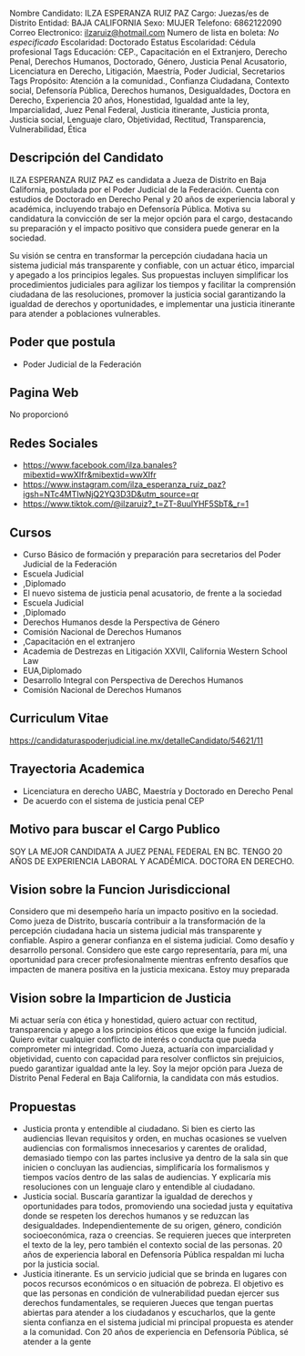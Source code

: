 Nombre Candidato: ILZA ESPERANZA RUIZ PAZ
Cargo: Juezas/es de Distrito
Entidad: BAJA CALIFORNIA
Sexo: MUJER
Telefono: 6862122090
Correo Electronico: ilzaruiz@hotmail.com
Numero de lista en boleta: *No especificado*
Escolaridad: Doctorado
Estatus Escolaridad: Cédula profesional
Tags Educación: CEP., Capacitación en el Extranjero, Derecho Penal, Derechos Humanos, Doctorado, Género, Justicia Penal Acusatorio, Licenciatura en Derecho, Litigación, Maestría, Poder Judicial, Secretarios
Tags Propósito: Atención a la comunidad., Confianza Ciudadana, Contexto social, Defensoría Pública, Derechos humanos, Desigualdades, Doctora en Derecho, Experiencia 20 años, Honestidad, Igualdad ante la ley, Imparcialidad, Juez Penal Federal, Justicia itinerante, Justicia pronta, Justicia social, Lenguaje claro, Objetividad, Rectitud, Transparencia, Vulnerabilidad, Ética


## Descripción del Candidato 

ILZA ESPERANZA RUIZ PAZ es candidata a Jueza de Distrito en Baja California, postulada por el Poder Judicial de la Federación. Cuenta con estudios de Doctorado en Derecho Penal y 20 años de experiencia laboral y académica, incluyendo trabajo en Defensoría Pública. Motiva su candidatura la convicción de ser la mejor opción para el cargo, destacando su preparación y el impacto positivo que considera puede generar en la sociedad.

Su visión se centra en transformar la percepción ciudadana hacia un sistema judicial más transparente y confiable, con un actuar ético, imparcial y apegado a los principios legales. Sus propuestas incluyen simplificar los procedimientos judiciales para agilizar los tiempos y facilitar la comprensión ciudadana de las resoluciones, promover la justicia social garantizando la igualdad de derechos y oportunidades, e implementar una justicia itinerante para atender a poblaciones vulnerables.


## Poder que postula

- Poder Judicial de la Federación


## Pagina Web

No proporcionó


## Redes Sociales

- https://www.facebook.com/ilza.banales?mibextid=wwXIfr&mibextid=wwXIfr
- https://www.instagram.com/ilza_esperanza_ruiz_paz?igsh=NTc4MTIwNjQ2YQ3D3D&utm_source=qr
- https://www.tiktok.com/@ilzaruiz?_t=ZT-8uulYHF5SbT&_r=1


## Cursos

- Curso Básico de formación y preparación para secretarios del Poder Judicial de la Federación
- Escuela Judicial
- ,Diplomado
- El nuevo sistema de justicia penal acusatorio, de frente a la sociedad
- Escuela Judicial
- ,Diplomado
- Derechos Humanos desde la Perspectiva de Género
- Comisión Nacional de Derechos Humanos
- ,Capacitación en el extranjero
- Academia de Destrezas en Litigación XXVII, California Western School Law
- EUA,Diplomado
- Desarrollo Integral con Perspectiva de Derechos Humanos
- Comisión Nacional de Derechos Humanos


## Curriculum Vitae

https://candidaturaspoderjudicial.ine.mx/detalleCandidato/54621/11


## Trayectoria Academica

- Licenciatura en derecho UABC, Maestría y Doctorado en Derecho Penal
- De acuerdo con el sistema de justicia penal CEP


## Motivo para buscar el Cargo Publico

SOY LA MEJOR CANDIDATA A JUEZ PENAL FEDERAL EN BC. TENGO 20 AÑOS DE EXPERIENCIA LABORAL Y ACADÉMICA. DOCTORA EN DERECHO.


## Vision sobre la Funcion Jurisdiccional

Considero que mi desempeño haría un impacto positivo en la sociedad. Como jueza de Distrito, buscaría contribuir a la transformación de la percepción ciudadana hacia un sistema judicial más transparente y confiable. Aspiro a generar confianza en el sistema judicial. Como desafío y desarrollo personal. Considero que este cargo representaría, para mí, una oportunidad para crecer profesionalmente mientras enfrento desafíos que impacten de manera positiva en la justicia mexicana. Estoy muy preparada


## Vision sobre la Imparticion de Justicia

Mi actuar sería con ética y honestidad, quiero actuar con rectitud, transparencia y apego a los principios éticos que exige la función judicial. Quiero evitar cualquier conflicto de interés o conducta que pueda comprometer mi integridad. Como Jueza, actuaría con imparcialidad y objetividad, cuento con capacidad para resolver conflictos sin prejuicios, puedo garantizar igualdad ante la ley. Soy la mejor opción para Jueza de Distrito Penal Federal en Baja California, la candidata con más estudios.


## Propuestas

- Justicia pronta y entendible al ciudadano. Si bien es cierto las audiencias llevan requisitos y orden, en muchas ocasiones se vuelven audiencias con formalismos innecesarios y carentes de oralidad, demasiado tiempo con las partes inclusive ya dentro de la sala sin que inicien o concluyan las audiencias, simplificaría los formalismos y tiempos vacíos dentro de las salas de audiencias. Y explicaría mis resoluciones con un lenguaje claro y entendible al ciudadano.
- Justicia social. Buscaría garantizar la igualdad de derechos y oportunidades para todos, promoviendo una sociedad justa y equitativa donde se respeten los derechos humanos y se reduzcan las desigualdades. Independientemente de su origen, género, condición socioeconómica, raza o creencias. Se requieren jueces que interpreten el texto de la ley, pero también el contexto social de las personas. 20 años de experiencia laboral en Defensoría Pública respaldan mi lucha por la justicia social.
- Justicia itinerante. Es un servicio judicial que se brinda en lugares con pocos recursos económicos o en situación de pobreza. El objetivo es que las personas en condición de vulnerabilidad puedan ejercer sus derechos fundamentales, se requieren Jueces que tengan puertas abiertas para atender a los ciudadanos y escucharlos, que la gente sienta confianza en el sistema judicial mi principal propuesta es atender a la comunidad. Con 20 años de experiencia en Defensoría Pública, sé atender a la gente

